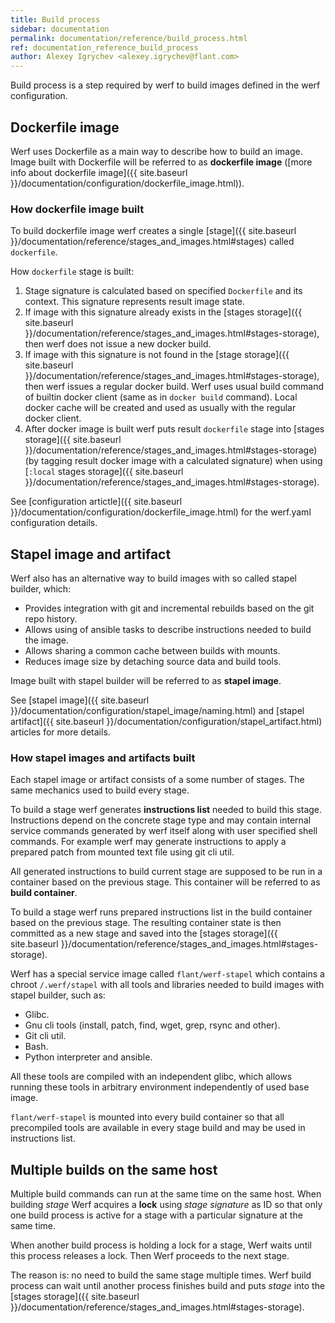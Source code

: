 ```yaml
---
title: Build process
sidebar: documentation
permalink: documentation/reference/build_process.html
ref: documentation_reference_build_process
author: Alexey Igrychev <alexey.igrychev@flant.com>
---
```


Build process is a step required by werf to build images defined in the werf configuration.

## Dockerfile image

Werf uses Dockerfile as a main way to describe how to build an image. Image built with Dockerfile will be referred to as **dockerfile image** ([more info about dockerfile image]({{ site.baseurl }}/documentation/configuration/dockerfile_image.html)).

### How dockerfile image built

To build dockerfile image werf creates a single [stage]({{ site.baseurl }}/documentation/reference/stages_and_images.html#stages) called `dockerfile`.

How `dockerfile` stage is built:

 1. Stage signature is calculated based on specified `Dockerfile` and its context. This signature represents result image state.
 2. If image with this signature already exists in the [stages storage]({{ site.baseurl }}/documentation/reference/stages_and_images.html#stages-storage), then werf does not issue a new docker build.
 3. If image with this signature is not found in the [stage storage]({{ site.baseurl }}/documentation/reference/stages_and_images.html#stages-storage), then werf issues a regular docker build. Werf uses usual build command of builtin docker client (same as in `docker build` command). Local docker cache will be created and used as usually with the regular docker client.
 4. After docker image is built werf puts result `dockerfile` stage into [stages storage]({{ site.baseurl }}/documentation/reference/stages_and_images.html#stages-storage) (by tagging result docker image with a calculated signature) when using [`:local` stages storage]({{ site.baseurl }}/documentation/reference/stages_and_images.html#stages-storage).

See [configuration artictle]({{ site.baseurl }}/documentation/configuration/dockerfile_image.html) for the werf.yaml configuration details.

## Stapel image and artifact

Werf also has an alternative way to build images with so called stapel builder, which:

 * Provides integration with git and incremental rebuilds based on the git repo history.
 * Allows using of ansible tasks to describe instructions needed to build the image.
 * Allows sharing a common cache between builds with mounts.
 * Reduces image size by detaching source data and build tools.

Image built with stapel builder will be referred to as **stapel image**.

See [stapel image]({{ site.baseurl }}/documentation/configuration/stapel_image/naming.html) and [stapel artifact]({{ site.baseurl }}/documentation/configuration/stapel_artifact.html) articles for more details.

### How stapel images and artifacts built

Each stapel image or artifact consists of a some number of stages. The same mechanics used to build every stage.

To build a stage werf generates **instructions list** needed to build this stage. Instructions depend on the concrete stage type and may contain internal service commands generated by werf itself along with user specified shell commands. For example werf may generate instructions to apply a prepared patch from mounted text file using git cli util.

All generated instructions to build current stage are supposed to be run in a container based on the previous stage. This container will be referred to as **build container**.

To build a stage werf runs prepared instructions list in the build container based on the previous stage. The resulting container state is then committed as a new stage and saved into the [stages storage]({{ site.baseurl }}/documentation/reference/stages_and_images.html#stages-storage).

Werf has a special service image called `flant/werf-stapel` which contains a chroot `/.werf/stapel` with all tools and libraries needed to build images with stapel builder, such as:
 * Glibc.
 * Gnu cli tools (install, patch, find, wget, grep, rsync and other).
 * Git cli util.
 * Bash.
 * Python interpreter and ansible.

All these tools are compiled with an independent glibc, which allows running these tools in arbitrary environment independently of used base image.

`flant/werf-stapel` is mounted into every build container so that all precompiled tools are available in every stage build and may be used in instructions list.

## Multiple builds on the same host

Multiple build commands can run at the same time on the same host. When building _stage_ Werf acquires a **lock** using _stage signature_ as ID so that only one build process is active for a stage with a particular signature at the same time.

When another build process is holding a lock for a stage, Werf waits until this process releases a lock. Then Werf proceeds to the next stage.

The reason is: no need to build the same stage multiple times. Werf build process can wait until another process finishes build and puts _stage_ into the [stages storage]({{ site.baseurl }}/documentation/reference/stages_and_images.html#stages-storage).
